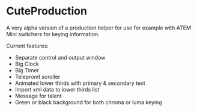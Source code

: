 # CuteProduction

A very alpha version of a production helper for use for example with ATEM Mini switchers for keying information.

Current features:

* Separate control and output window
* Big Clock
* Big Timer
* Telepromt scroller
* Animated lower thirds with primary & secondary text
* Import xml data to lower thirds list
* Message for talent
* Green or black background for both chroma or luma keying
